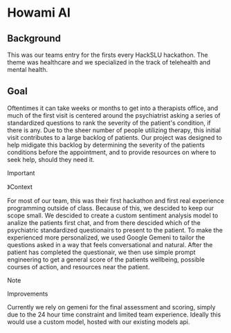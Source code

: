 # Howami AI

## Background

This was our teams entry for the firsts every HackSLU hackathon. The theme was healthcare and we specialized in the track of telehealth and mental health.

## Goal

Oftentimes it can take weeks or months to get into a therapists office, and much of the first visit 
is centered around the psychiatrist asking a series of standardized questions to rank the 
severity of the patient's condition, if there is any. Due to the sheer number of people utilizing 
therapy, this initial visit contributes to a large backlog of patients. Our project was designed to
help midigate this backlog by determining the severity of the patients conditions before the appointment,
and to provide resources on where to seek help, should they need it.

> [!IMPORTANT]
》Context

For most of our team, this was their first hackathon and first real experience programming outside of class.
Because of this, we descided to keep our scope small. We descided to create a custom sentiment analysis model
to analize the patients first chat, and from there descided which of the psychiatric standardized questionairs to
present to the patient. To make the experienced more personalized, we used Google Gemeni to tailor the questions 
asked in a way that feels conversational and natural. After the patient has completed the questionair, we then 
use simple prompt engineering to get a general score of the patients wellbeing, possible courses of action, and resources
near the patient.

> [!NOTE]
> Improvements

Currently we rely on gemeni for the final assessment and scoring, simply due to the 24 hour time constraint and limited
team experience. Ideally this would use a custom model, hosted with our existing models api.
